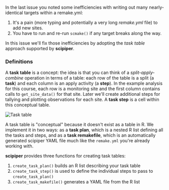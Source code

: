 In the last issue you noted some inefficiencies with writing out many nearly-identical targets within a remake.yml:
1. It's a pain (more typing and potentially a very long *remake.yml* file) to add new sites.
2. You have to run and re-run `scmake()` if any target breaks along the way.

In this issue we'll fix those inefficiencies by adopting the *task table* approach supported by **scipiper**.

### Definitions

A **task table** is a concept: the idea is that you can think of a *split-apply-combine* operation in terms of a table: each row of the table is a split (a **task**) and each column is an apply activity (a **step**). In the example analysis for this course, each row is a monitoring site and the first column contains calls to `get_site_data()` for that site. Later we'll create additional steps for tallying and plotting observations for each site. A **task step** is a cell within this conceptual table.

![Task table](https://user-images.githubusercontent.com/12039957/82352239-b1e1d680-99cb-11ea-927c-c68aee05ca47.png)

A task table is "conceptual" because it doesn't exist as a table in R. We implement it in two ways: as a **task plan**, which is a nested R list defining all the tasks and steps, and as a **task remakefile**, which is an automatically generated scipiper YAML file much like the `remake.yml` you're already working with.

**scipiper** provides three functions for creating task tables:
1. `create_task_plan()` builds an R list describing your task table
1. `create_task_step()` is used to define the individual steps to pass to `create_task_plan()`
1. `create_task_makefile()` generates a YAML file from the R list
